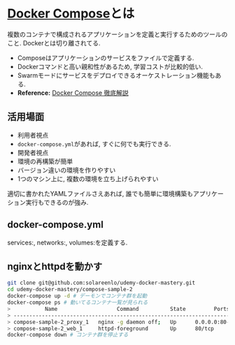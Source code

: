 # [Docker Compose](https://github.com/docker/compose)とは
複数のコンテナで構成されるアプリケーションを定義と実行するためのツールのこと.
Dockerとは切り離されてる.

- Composeはアプリケーションのサービスをファイルで定義する.
- Dockerコマンドと高い親和性があるため, 学習コストが比較的低い.
- Swarmモードにサービスをデプロイできるオーケストレーション機能もある.
 - **Reference:** [Docker Compose 徹底解説](https://www.slideshare.net/zembutsu/docker-compose-guidebook)

## 活用場面
- 利用者視点
 - `docker-compose.yml`があれば, すぐに何でも実行できる.
- 開発者視点
 - 環境の再構築が簡単
 - バージョン違いの環境を作りやすい
 - 1つのマシン上に, 複数の環境を立ち上げられやすい

適切に書かれたYAMLファイルさえあれば, 誰でも簡単に環境構築もアプリケーション実行もできるのが強み.

## docker-compose.yml
services:, networks:, volumes:を定義する.

## nginxとhttpdを動かす
```bash
git clone git@github.com:solareenlo/udemy-docker-mastery.git
cd udemy-docker-mastery/compose-sample-2
docker-compose up -d # デーモンでコンテナ群を起動
docker-compose ps # 動いてるコンテナ一覧が見られる
>           Name                   Command          State         Ports
> ----------------------------------------------------------------------------
> compose-sample-2_proxy_1   nginx -g daemon off;   Up      0.0.0.0:80->80/tcp
> compose-sample-2_web_1     httpd-foreground       Up      80/tcp
docker-compose down # コンテナ群を停止する
```
